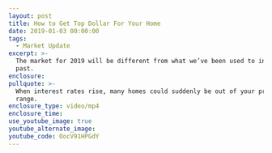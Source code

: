 ```yaml
---
layout: post
title: How to Get Top Dollar For Your Home
date: 2019-01-03 00:00:00
tags:
  - Market Update
excerpt: >-
  The market for 2019 will be different from what we’ve been used to in the
  past.
enclosure:
pullquote: >-
  When interest rates rise, many homes could suddenly be out of your price
  range.
enclosure_type: video/mp4
enclosure_time:
use_youtube_image: true
youtube_alternate_image:
youtube_code: OocV91HPGdY
---
```

